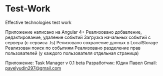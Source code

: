# Test-Work
Effective technologies test work

Приложение написано на Angular 4+
Реализовано добавление, редактирование, удаление событий
Загрузка начальных событий с сервера (с сервиса .ts)
Релизовано сохранение данных в LocalStorage
Реализован поиск по событиям
Реализовано разделение прав пользователей (у каждого пользователя отдельная страница)

Приложение: Task Manager v 0.1 beta
Разработчик: Юдин Павел
Gmail: pavelyudin297@gmail.com

